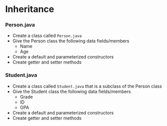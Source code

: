 # Inheritance

### Person.java
- Create a class called `Person.java`
- Give the Person class the following data fields/members
  - Name
  - Age
- Create a default and parameterized constructors
- Create getter and setter methods

### Student.java
- Create a class called `Student.java` that is a subclass of the Person class
- Give the Student class the following data fields/members
  - Grade
  - ID
  - GPA
- Create a default and parameterized constructors
- Create getter and setter methods
